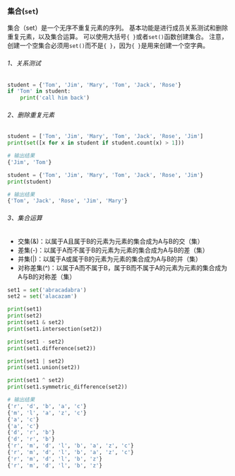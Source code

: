 ### 集合(```set```)

集合（set）是一个无序不重复元素的序列。
基本功能是进行成员关系测试和删除重复元素，以及集合运算。
可以使用大括号```{ }```或者```set()```函数创建集合。
注意，创建一个空集合必须用```set()```而不是```{ }```，因为```{ }```是用来创建一个空字典。

###### 1、关系测试

```python
student = {'Tom', 'Jim', 'Mary', 'Tom', 'Jack', 'Rose'}
if 'Tom' in student:
    print('call him back')
```

###### 2、删除重复元素
```python
student = ['Tom', 'Jim', 'Mary', 'Tom', 'Jack', 'Rose', 'Jim']
print(set([x for x in student if student.count(x) > 1]))

# 输出结果
{'Jim', 'Tom'}

student = {'Tom', 'Jim', 'Mary', 'Tom', 'Jack', 'Rose', 'Jim'}
print(student)

# 输出结果
{'Tom', 'Jack', 'Rose', 'Jim', 'Mary'}
```

###### 3、集合运算
- 交集(&)：以属于A且属于B的元素为元素的集合成为A与B的交（集）
- 差集(-)：以属于A而不属于B的元素为元素的集合成为A与B的差（集）
- 并集(|)：以属于A或属于B的元素为元素的集合成为A与B的并（集）
- 对称差集(^)：以属于A而不属于B，属于B而不属于A的元素为元素的集合成为A与B的对称差（集）

```python
set1 = set('abracadabra')
set2 = set('alacazam')

print(set1)
print(set2)
print(set1 & set2)
print(set1.intersection(set2))

print(set1 - set2)
print(set1.difference(set2))

print(set1 | set2)
print(set1.union(set2))

print(set1 ^ set2)
print(set1.symmetric_difference(set2))

# 输出结果
{'r', 'd', 'b', 'a', 'c'}
{'m', 'l', 'a', 'z', 'c'}
{'a', 'c'}
{'a', 'c'}
{'d', 'r', 'b'}
{'d', 'r', 'b'}
{'r', 'm', 'd', 'l', 'b', 'a', 'z', 'c'}
{'r', 'm', 'd', 'l', 'b', 'a', 'z', 'c'}
{'r', 'm', 'd', 'l', 'b', 'z'}
{'r', 'm', 'd', 'l', 'b', 'z'}
```
